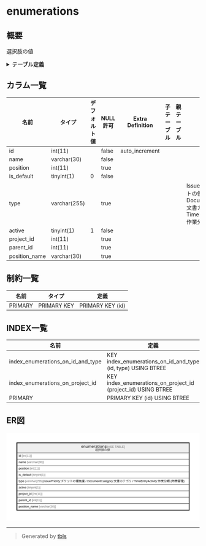 # enumerations

## 概要

選択肢の値

<details>
<summary><strong>テーブル定義</strong></summary>

```sql
CREATE TABLE `enumerations` (
  `id` int(11) NOT NULL AUTO_INCREMENT,
  `name` varchar(30) NOT NULL DEFAULT '',
  `position` int(11) DEFAULT NULL,
  `is_default` tinyint(1) NOT NULL DEFAULT '0',
  `type` varchar(255) DEFAULT NULL,
  `active` tinyint(1) NOT NULL DEFAULT '1',
  `project_id` int(11) DEFAULT NULL,
  `parent_id` int(11) DEFAULT NULL,
  `position_name` varchar(30) DEFAULT NULL,
  PRIMARY KEY (`id`),
  KEY `index_enumerations_on_project_id` (`project_id`),
  KEY `index_enumerations_on_id_and_type` (`id`,`type`)
) ENGINE=InnoDB AUTO_INCREMENT=[Redacted by tbls] DEFAULT CHARSET=utf8
```

</details>

## カラム一覧

| 名前            | タイプ          | デフォルト値       | NULL許可   | Extra Definition | 子テーブル      | 親テーブル      | コメント                                                                                                   |
| ------------- | ------------ | ------------ | -------- | ---------------- | ---------- | ---------- | ------------------------------------------------------------------------------------------------------ |
| id            | int(11)      |              | false    | auto_increment   |            |            |                                                                                                        |
| name          | varchar(30)  |              | false    |                  |            |            |                                                                                                        |
| position      | int(11)      |              | true     |                  |            |            |                                                                                                        |
| is_default    | tinyint(1)   | 0            | false    |                  |            |            |                                                                                                        |
| type          | varchar(255) |              | true     |                  |            |            | IssuePriority:チケットの優先度 / DocumentCategory:文書カテゴリ / TimeEntryActivity:作業分類 (時間管理)                       |
| active        | tinyint(1)   | 1            | false    |                  |            |            |                                                                                                        |
| project_id    | int(11)      |              | true     |                  |            |            |                                                                                                        |
| parent_id     | int(11)      |              | true     |                  |            |            |                                                                                                        |
| position_name | varchar(30)  |              | true     |                  |            |            |                                                                                                        |

## 制約一覧

| 名前      | タイプ         | 定義               |
| ------- | ----------- | ---------------- |
| PRIMARY | PRIMARY KEY | PRIMARY KEY (id) |

## INDEX一覧

| 名前                                | 定義                                                            |
| --------------------------------- | ------------------------------------------------------------- |
| index_enumerations_on_id_and_type | KEY index_enumerations_on_id_and_type (id, type) USING BTREE  |
| index_enumerations_on_project_id  | KEY index_enumerations_on_project_id (project_id) USING BTREE |
| PRIMARY                           | PRIMARY KEY (id) USING BTREE                                  |

## ER図

![er](enumerations.svg)

---

> Generated by [tbls](https://github.com/k1LoW/tbls)
